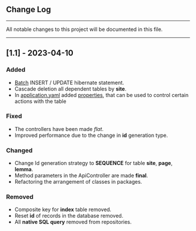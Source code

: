 ## Change Log
___

All notable changes to this project will be documented in this file.

___

## [1.1] - 2023-04-10

### Added

- [Batch](https://github.com/lebedev-artem/searchengine-master/blob/0623f920f6cdd3d09077b04e681452f4653e8c03/src/main/resources/application.yaml#L33) INSERT / UPDATE hibernate statement.
- Cascade deletion all dependent tables by **site**.
- In [application.yaml](https://github.com/lebedev-artem/searchengine-master/blob/f11a009daa1e161bb9ebc1fe85d767eef4ddc6ad/src/main/resources/application.yaml) added [properties](https://github.com/lebedev-artem/searchengine-master/blob/f11a009daa1e161bb9ebc1fe85d767eef4ddc6ad/src/main/resources/application.yaml#L76), that can be used to control certain actions with the table

### Fixed

- The controllers have been made *flat*.
- Improved performance due to the change in **id** generation type.

### Changed

- Change Id generation strategy to **SEQUENCE** for table **site**, **page**, **lemma**.
- Method parameters in the ApiController are made **final**.
- Refactoring the arrangement of classes in packages.

### Removed

- Composite key for **index** table removed.
- Reset **id** of records in the database removed.
- All **native SQL query** removed from repositories.



